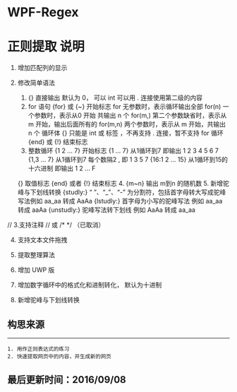 # WPF-Regex
正则提取
说明
=======
    
1. 增加匹配列的显示

2. 修改简单语法

    1. {} 直接输出 默认为 0， 可以 int   可以用 . 连接使用第二级的内容
    2. for 语句
    {for} 或 {~} 开始标志 
        for 无参数时，表示循环输出全部
        for(n) 一个参数时，表示从0 开始 共输出 n 个
        for(m,) 第二个参数缺省时，表示从m 开始，输出后面所有的
        for(m,n) 两个参数时，表示从 m 开始，共输出 n 个
    循环体 {} 只能是 int 或 标签 ，不再支持 . 连接，暂不支持 for 循环
    {end} 或 {!} 结束标志
    3. 整数循环
        {1 2 ... 7}  开始标志
        {1 ... 7}  从1循环到7 即输出 1 2 3 4 5 6 7
        {1,3 ... 7} 从1循环到7 每个数隔2 , 即 1 3 5 7
        {16:1 2 ... 15} 从1循环到15的十六进制 即输出 1 2 ... F
    

    {}           取值标志
    {end} 或者 {!} 结束标志
    4. {m~n} 输出 m到n 的随机数
    5. 新增驼峰与下划线转换
        {studly:}    “ ”、“_”、“-” 为分割符，包括首字母转大写成驼峰写法例如 aa_aa 转成 AaAa
        {lstudly:}   首字母为小写的驼峰写法 例如 aa_aa 转成 aaAa
        {unstudly:}  驼峰写法转下划线 例如 AaAa 转成 aa_aa

 
// 3.支持注释 // 或 /* */  （已取消）

4. 支持文本文件拖拽

5. 提取整理算法

6. 增加 UWP 版

7. 增加数字循环中的格式化和进制转化， 默认为十进制

8. 新增驼峰与下划线转换

## 构思来源
-------

	1. 用作正则表达式的练习
	2. 快速提取网页中的内容，并生成新的网页
	
## 最后更新时间：2016/09/08